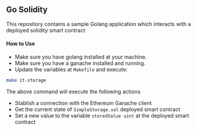 ## Go Solidity

This repository contains a sample Golang application which interacts with a deployed solidity smart contract 

#### How to Use

- Make sure you have golang installed at your machine.
- Make sure you have a ganache installed and running.
- Update the variables at `Makefile` and execute:

```sh
make it-storage
```

The above command will execute the following actions

- Stablish a connection with the Ethereum Ganache client
- Get the current state of `SimpleStorage.sol` deployed smart contract
- Set a new value to the variable `storedValue uint` at the deployed smart contract
